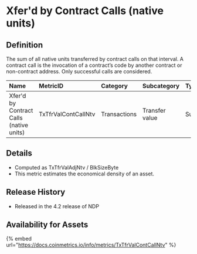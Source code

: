 # Xfer'd by Contract Calls \(native units\)

## Definition

The sum of all native units transferred by contract calls on that interval. A contract call is the invocation of a contract’s code by another contract or non-contract address. Only successful calls are considered.

| Name | MetricID | Category | Subcategory | Type | Unit | Interval |
| :--- | :--- | :--- | :--- | :--- | :--- | :--- |
| Xfer'd by Contract Calls \(native units\) | TxTfrValContCallNtv | Transactions | Transfer value | Sum | Native units | 1 day |

## Details

* Computed as TxTfrValAdjNtv / BlkSizeByte
* This metric estimates the economical density of an asset.

## Release History

* Released in the 4.2 release of NDP

## Availability for Assets

{% embed url="https://docs.coinmetrics.io/info/metrics/TxTfrValContCallNtv" %}



